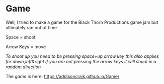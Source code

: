 # Game
Well, I tried to make a game for the Black Thorn Productions game jam but ultimately ran out of time

Space = shoot

Arrow Keys = move

*To shoot up you need to be pressing space+up arrow key this also applies for down,left&right if you are not pressing the arrow keys it will shoot in a random direction*

The _*game*_ is here: https://addisoncraik.github.io/Game/

